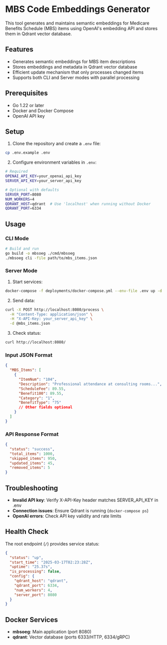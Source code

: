 # MBS Code Embeddings Generator

This tool generates and maintains semantic embeddings for Medicare Benefits Schedule (MBS) items using OpenAI's embedding API and stores them in Qdrant vector database.

## Features

- Generates semantic embeddings for MBS item descriptions
- Stores embeddings and metadata in Qdrant vector database
- Efficient update mechanism that only processes changed items
- Supports both CLI and Server modes with parallel processing

## Prerequisites

- Go 1.22 or later
- Docker and Docker Compose
- OpenAI API key

## Setup

1. Clone the repository and create a `.env` file:
```bash
cp .env.example .env
```

2. Configure environment variables in `.env`:
```bash
# Required
OPENAI_API_KEY=your_openai_api_key
SERVER_API_KEY=your_server_api_key

# Optional with defaults
SERVER_PORT=8080
NUM_WORKERS=4
QDRANT_HOST=qdrant  # Use 'localhost' when running without Docker
QDRANT_PORT=6334
```

## Usage

### CLI Mode

```bash
# Build and run
go build -o mbsoeg ./cmd/mbsoeg
./mbsoeg cli -file path/to/mbs_items.json
```

### Server Mode

1. Start services:
```bash
docker-compose -f deployments/docker-compose.yml --env-file .env up -d
```

2. Send data:
```bash
curl -X POST http://localhost:8080/process \
  -H "Content-Type: application/json" \
  -H "X-API-Key: your_server_api_key" \
  -d @mbs_items.json
```

3. Check status:
```bash
curl http://localhost:8080/
```

### Input JSON Format

```json
{
  "MBS_Items": [
    {
      "ItemNum": "104",
      "Description": "Professional attendance at consulting rooms...",
      "ScheduleFee": 89.55,
      "Benefit100": 89.55,
      "Category": "1",
      "BenefitType": "75"
      // Other fields optional
    }
  ]
}
```

### API Response Format

```json
{
  "status": "success",
  "total_items": 1000,
  "skipped_items": 950,
  "updated_items": 45,
  "removed_items": 5
}
```

## Troubleshooting

- **Invalid API key**: Verify X-API-Key header matches SERVER_API_KEY in .env
- **Connection issues**: Ensure Qdrant is running (`docker-compose ps`)
- **OpenAI errors**: Check API key validity and rate limits

## Health Check

The root endpoint (`/`) provides service status:
```json
{
  "status": "up",
  "start_time": "2025-03-17T02:23:28Z",
  "uptime": "25.37s",
  "is_processing": false,
  "config": {
    "qdrant_host": "qdrant",
    "qdrant_port": 6334,
    "num_workers": 4,
    "server_port": 8080
  }
}
```

## Docker Services

- **mbsoeg**: Main application (port 8080)
- **qdrant**: Vector database (ports 6333/HTTP, 6334/gRPC)